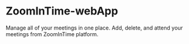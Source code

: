 # ZoomInTime-webApp
Manage all of your meetings in one place. Add, delete, and attend your meetings from ZoomInTime platform.
